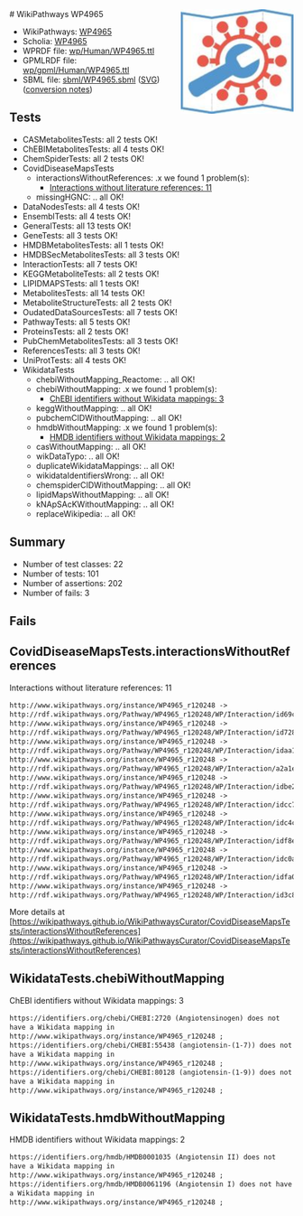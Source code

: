 <img style="float: right; width: 200px" src="../logo.png" />
# WikiPathways WP4965

* WikiPathways: [WP4965](https://identifiers.org/wikipathways:WP4965)
* Scholia: [WP4965](https://scholia.toolforge.org/wikipathways/WP4965)
* WPRDF file: [wp/Human/WP4965.ttl](../wp/Human/WP4965.ttl)
* GPMLRDF file: [wp/gpml/Human/WP4965.ttl](../wp/gpml/Human/WP4965.ttl)
* SBML file: [sbml/WP4965.sbml](../sbml/WP4965.sbml) ([SVG](../sbml/WP4965.svg)) ([conversion notes](../sbml/WP4965.txt))

## Tests
* CASMetabolitesTests: all 2 tests OK!
* ChEBIMetabolitesTests: all 4 tests OK!
* ChemSpiderTests: all 2 tests OK!
* CovidDiseaseMapsTests
    * interactionsWithoutReferences: .x we found 1 problem(s):
        * [Interactions without literature references: 11](#9701cce2)
    * missingHGNC: .. all OK!
* DataNodesTests: all 4 tests OK!
* EnsemblTests: all 4 tests OK!
* GeneralTests: all 13 tests OK!
* GeneTests: all 3 tests OK!
* HMDBMetabolitesTests: all 1 tests OK!
* HMDBSecMetabolitesTests: all 3 tests OK!
* InteractionTests: all 7 tests OK!
* KEGGMetaboliteTests: all 2 tests OK!
* LIPIDMAPSTests: all 1 tests OK!
* MetabolitesTests: all 14 tests OK!
* MetaboliteStructureTests: all 2 tests OK!
* OudatedDataSourcesTests: all 7 tests OK!
* PathwayTests: all 5 tests OK!
* ProteinsTests: all 2 tests OK!
* PubChemMetabolitesTests: all 3 tests OK!
* ReferencesTests: all 3 tests OK!
* UniProtTests: all 4 tests OK!
* WikidataTests
    * chebiWithoutMapping_Reactome: .. all OK!
    * chebiWithoutMapping: .x we found 1 problem(s):
        * [ChEBI identifiers without Wikidata mappings: 3](#a8d554cf)
    * keggWithoutMapping: .. all OK!
    * pubchemCIDWithoutMapping: .. all OK!
    * hmdbWithoutMapping: .x we found 1 problem(s):
        * [HMDB identifiers without Wikidata mappings: 2](#8860e69c)
    * casWithoutMapping: .. all OK!
    * wikDataTypo: .. all OK!
    * duplicateWikidataMappings: .. all OK!
    * wikidataIdentifiersWrong: .. all OK!
    * chemspiderCIDWithoutMapping: .. all OK!
    * lipidMapsWithoutMapping: .. all OK!
    * kNApSAcKWithoutMapping: .. all OK!
    * replaceWikipedia: .. all OK!


## Summary

* Number of test classes: 22
* Number of tests: 101
* Number of assertions: 202
* Number of fails: 3

## Fails

<a name="9701cce2" />

## CovidDiseaseMapsTests.interactionsWithoutReferences

Interactions without literature references: 11
```
http://www.wikipathways.org/instance/WP4965_r120248 -> http://rdf.wikipathways.org/Pathway/WP4965_r120248/WP/Interaction/id69cfbf
http://www.wikipathways.org/instance/WP4965_r120248 -> http://rdf.wikipathways.org/Pathway/WP4965_r120248/WP/Interaction/id7289f3b9
http://www.wikipathways.org/instance/WP4965_r120248 -> http://rdf.wikipathways.org/Pathway/WP4965_r120248/WP/Interaction/idaa16182f
http://www.wikipathways.org/instance/WP4965_r120248 -> http://rdf.wikipathways.org/Pathway/WP4965_r120248/WP/Interaction/a2a1e
http://www.wikipathways.org/instance/WP4965_r120248 -> http://rdf.wikipathways.org/Pathway/WP4965_r120248/WP/Interaction/idbe2626c9
http://www.wikipathways.org/instance/WP4965_r120248 -> http://rdf.wikipathways.org/Pathway/WP4965_r120248/WP/Interaction/idcc7fc0b6
http://www.wikipathways.org/instance/WP4965_r120248 -> http://rdf.wikipathways.org/Pathway/WP4965_r120248/WP/Interaction/idc4c8fdab
http://www.wikipathways.org/instance/WP4965_r120248 -> http://rdf.wikipathways.org/Pathway/WP4965_r120248/WP/Interaction/idf8eda287
http://www.wikipathways.org/instance/WP4965_r120248 -> http://rdf.wikipathways.org/Pathway/WP4965_r120248/WP/Interaction/idc0a82d8
http://www.wikipathways.org/instance/WP4965_r120248 -> http://rdf.wikipathways.org/Pathway/WP4965_r120248/WP/Interaction/idfa0e6009
http://www.wikipathways.org/instance/WP4965_r120248 -> http://rdf.wikipathways.org/Pathway/WP4965_r120248/WP/Interaction/id3c85f717
```

More details at [https://wikipathways.github.io/WikiPathwaysCurator/CovidDiseaseMapsTests/interactionsWithoutReferences](https://wikipathways.github.io/WikiPathwaysCurator/CovidDiseaseMapsTests/interactionsWithoutReferences)

<a name="a8d554cf" />

## WikidataTests.chebiWithoutMapping

ChEBI identifiers without Wikidata mappings: 3
```
https://identifiers.org/chebi/CHEBI:2720 (Angiotensinogen) does not have a Wikidata mapping in http://www.wikipathways.org/instance/WP4965_r120248 ; 
https://identifiers.org/chebi/CHEBI:55438 (angiotensin-(1-7)) does not have a Wikidata mapping in http://www.wikipathways.org/instance/WP4965_r120248 ; 
https://identifiers.org/chebi/CHEBI:80128 (angiotensin-(1-9)) does not have a Wikidata mapping in http://www.wikipathways.org/instance/WP4965_r120248 ; 
```

<a name="8860e69c" />

## WikidataTests.hmdbWithoutMapping

HMDB identifiers without Wikidata mappings: 2
```
https://identifiers.org/hmdb/HMDB0001035 (Angiotensin II) does not have a Wikidata mapping in http://www.wikipathways.org/instance/WP4965_r120248 ; 
https://identifiers.org/hmdb/HMDB0061196 (Angiotensin I) does not have a Wikidata mapping in http://www.wikipathways.org/instance/WP4965_r120248 ; 
```

